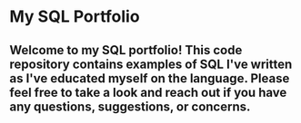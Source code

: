 # My SQL Portfolio


## Welcome to my SQL portfolio! This code repository contains examples of SQL I've written as I've educated myself on the language. Please feel free to take a look and reach out if you have any questions, suggestions, or concerns.
